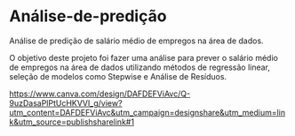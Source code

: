 # Análise-de-predição
Análise de predição de salário médio de empregos na área de dados. 

O objetivo deste projeto foi fazer uma análise para prever o salário médio de empregos na área de dados utilizando métodos de regressão linear, seleção de modelos como Stepwise e Análise de Resíduos.

https://www.canva.com/design/DAFDEFViAvc/Q-9uzDasaPlPtUcHKVVI_g/view?utm_content=DAFDEFViAvc&utm_campaign=designshare&utm_medium=link&utm_source=publishsharelink#1
